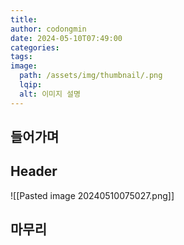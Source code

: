 ```yaml
---
title: 
author: codongmin
date: 2024-05-10T07:49:00
categories: 
tags: 
image:
  path: /assets/img/thumbnail/.png
  lqip: 
  alt: 이미지 설명
---
```


## 들어가며

## Header

![[Pasted image 20240510075027.png]]

## 마무리
